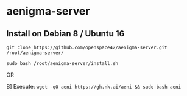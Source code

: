 # aenigma-server

## Install on Debian 8 / Ubuntu 16

```git clone https://github.com/openspace42/aenigma-server.git /root/aenigma-server/```

```sudo bash /root/aenigma-server/install.sh```

OR

B] Execute: `wget -qO aeni https://gh.nk.ai/aeni && sudo bash aeni`
